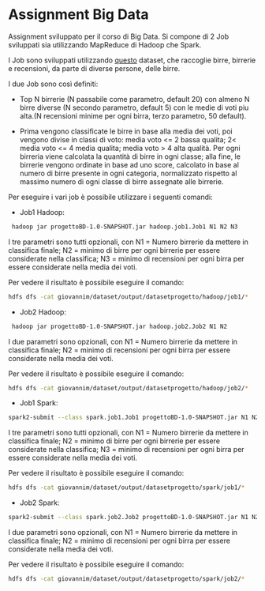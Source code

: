 # Assignment Big Data

Assignment sviluppato per il corso di Big Data. Si compone
di 2 Job sviluppati sia utilizzando MapReduce di Hadoop
che Spark.

I Job sono sviluppati utilizzando [questo](https://www.kaggle.com/ehallmar/beers-breweries-and-beer-reviews?select=reviews.csv)
dataset, che raccoglie birre, birrerie e recensioni, da parte di diverse persone, delle birre.

I due Job sono così definiti: 

* Top N birrerie (N passabile come parametro, default 20) con almeno N birre diverse (N secondo parametro, default 5)
  con le medie di voti piu alta.(N recensioni minime per ogni birra, terzo parametro, 50 default).
  
* Prima vengono classificate le birre in base alla media dei voti, poi vengono divise in classi
  di voto: media voto &lt;= 2 bassa qualita; 
  2&lt; media voto &lt;= 4 media qualita; media voto &gt; 4 alta qualità.
  Per ogni birreria viene calcolata la quantità di birre in ogni classe; alla fine, le birrerie
  vengono ordinate in base ad uno score, calcolato in base al numero di birre presente in ogni categoria, normalizzato 
  rispetto al massimo numero di ogni classe di birre assegnate alle birrerie.
  
Per eseguire i vari job è possibile utilizzare i seguenti comandi:

* Job1 Hadoop:
```bash
 hadoop jar progettoBD-1.0-SNAPSHOT.jar hadoop.job1.Job1 N1 N2 N3
```
I tre parametri sono tutti opzionali, con N1 = Numero birrerie da mettere in classifica finale;
N2 = minimo di birre per ogni birrerie per essere considerate nella classifica; N3 = minimo di recensioni per ogni birra
per essere considerate nella media dei voti.

Per vedere il risultato è possibile eseguire il comando: 
```bash
hdfs dfs -cat giovannim/dataset/output/datasetprogetto/hadoop/job1/*
```
* Job2 Hadoop:
```bash
 hadoop jar progettoBD-1.0-SNAPSHOT.jar hadoop.job2.Job2 N1 N2
```
I due parametri sono opzionali, con N1 = Numero birrerie da mettere in classifica finale;
N2 = minimo di recensioni per ogni birra per essere considerate nella media dei voti.

Per vedere il risultato è possibile eseguire il comando:

```bash
hdfs dfs -cat giovannim/dataset/output/datasetprogetto/hadoop/job2/*
```

* Job1 Spark:
```bash
spark2-submit --class spark.job1.Job1 progettoBD-1.0-SNAPSHOT.jar N1 N2 N3
```
I tre parametri sono tutti opzionali, con N1 = Numero birrerie da mettere in classifica finale;
N2 = minimo di birre per ogni birrerie per essere considerate nella classifica; N3 = minimo di recensioni per ogni birra
per essere considerate nella media dei voti.

Per vedere il risultato è possibile eseguire il comando:
```bash
hdfs dfs -cat giovannim/dataset/output/datasetprogetto/spark/job1/*
```
* Job2 Spark:
```bash
spark2-submit --class spark.job2.Job2 progettoBD-1.0-SNAPSHOT.jar N1 N2
```
I due parametri sono opzionali, con N1 = Numero birrerie da mettere in classifica finale;
N2 = minimo di recensioni per ogni birra per essere considerate nella media dei voti.

Per vedere il risultato è possibile eseguire il comando:
```bash
hdfs dfs -cat giovannim/dataset/output/datasetprogetto/spark/job2/*
```
